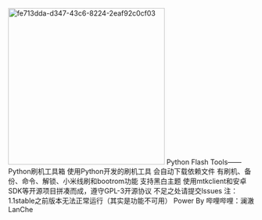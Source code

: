 <img width="320" height="320" alt="fe713dda-d347-43c6-8224-2eaf92c0cf03" src="https://github.com/user-attachments/assets/e9e0c9bf-4cb3-4e70-8736-29d5958f4a2d" />
Python Flash Tools——Python刷机工具箱  
使用Python开发的刷机工具    
会自动下载依赖文件      
有刷机、备份、命令、解锁、小米线刷和bootrom功能    
支持黑白主题    
使用mtkclient和安卓SDK等开源项目拼凑而成，遵守GPL-3开源协议    
不足之处请提交lssues    
注：1.1stable之前版本无法正常运行（其实是功能不可用）     
Power By 哔哩哔哩：澜澈LanChe    

